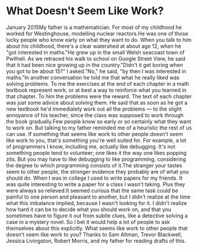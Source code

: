 # What Doesn't Seem Like Work?

January 2015My father is a mathematician. For most of my childhood he worked
for Westinghouse, modelling nuclear reactors.He was one of those lucky people who know early on what they want to
do.  When you talk to him about his childhood, there's a clear
watershed at about age 12, when he "got interested in maths."He
grew up in the small Welsh seacoast town of Pwllheli.  As we retraced
his walk to school on Google Street View, he said that it had been
nice growing up in the country."Didn't it get boring when you got to be about 15?" I asked."No," he said, "by then I was interested in maths."In another conversation he told me that what he really liked was
solving problems.  To me the exercises at the end of each chapter
in a math textbook represent work, or at best a way to reinforce
what you learned in that chapter.  To him the problems were the
reward.  The text of each chapter was just some advice about solving
them. He said that as soon as he got a new textbook he'd immediately
work out all the problems — to the slight annoyance of his teacher,
since the class was supposed to work through the book gradually.Few people know so early or so certainly what they want to work on.
But talking to my father reminded me of a heuristic the rest of us
can use. If something that seems like work to other people doesn't
seem like work to you, that's something you're well suited for.
For example, a lot of programmers I know, including me, actually
like debugging.  It's not something people tend to volunteer; one
likes it the way one likes popping zits. But you may have to like
debugging to like programming, considering the degree to which
programming consists of it.The stranger your tastes seem to other people, the stronger evidence
they probably are of what you should do. When I was in college I
used to write papers for my friends.  It was quite interesting to
write a paper for a class I wasn't taking.  Plus they were always
so relieved.It seemed curious that the same task could be painful to one person
and pleasant to another, but I didn't realize at the time what this
imbalance implied, because I wasn't looking for it.  I didn't realize
how hard it can be to decide what you should work on, and that you
sometimes have to figure it out from subtle clues, like a detective
solving a case in a mystery novel.  So I bet it would help a lot
of people to ask themselves about this explicitly. What seems like
work to other people that doesn't seem like work to you?
Thanks to Sam Altman, Trevor Blackwell, Jessica Livingston,
Robert Morris, and my father for reading drafts of this.